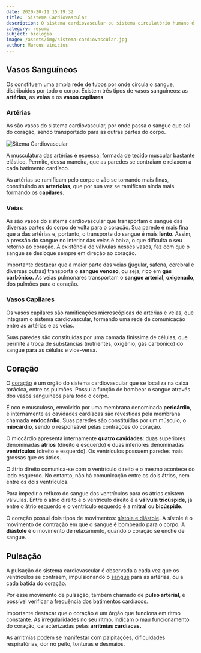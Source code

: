 ```yaml
---
date: 2020-20-11 15:19:32
title:  Sistema Cardiovascular
description: O sistema cardiovascular ou sistema circulatório humano é responsável pela circulação do sangue, de modo a transportar os nutrientes e o oxigênio por todo o corpo. O Sistema Cardiovascular é formado pelos vasos sanguíneos e o coração.
category: resumo
subject: biologia
image: /assets/img/sistema-cardiovascular.jpg
author: Marcus Vinicius
---
```


## Vasos Sanguíneos

Os constituem uma ampla rede de tubos por onde circula o sangue, 
distribuídos por todo o corpo. Existem três tipos de vasos sanguíneos: 
as **artérias**, as **veias** e os **vasos capilares**.

### Artérias

As são vasos do sistema cardiovascular, por onde passa o sangue que sai do coração, sendo transportado para as outras partes do corpo.

![Sitema Cardiovascular](/assets/img/sistema-cardiovascular.jpg)

A musculatura das artérias é espessa, formada de tecido muscular bastante elástico. Permite, dessa maneira, que as paredes se contraiam e relaxem a cada batimento cardíaco.

As artérias se ramificam pelo corpo e vão se tornando mais finas, constituindo as **arteríolas**, que por sua vez se ramificam ainda mais formando os **capilares**.

### Veias

As são vasos do sistema cardiovascular que transportam o sangue das 
diversas partes do corpo de volta para o coração. Sua parede é mais fina que a das artérias e, portanto, o transporte do sangue é mais **lento**. Assim, a pressão do sangue no interior das veias é baixa, o que 
dificulta o seu retorno ao coração. A existência de válvulas nesses 
vasos, faz com que o sangue se desloque sempre em direção ao coração.

Importante destacar que a maior parte das veias (jugular, safena, cerebral e diversas outras) transporta o **sangue venoso**, ou seja, rico em **gás carbônico.** As veias pulmonares transportam o **sangue arterial**, **oxigenado**, dos pulmões para o coração.

### Vasos Capilares

Os vasos capilares são ramificações microscópicas de artérias e veias, que integram o sistema cardiovascular, formando uma rede de comunicação 
entre as artérias e as veias.

Suas paredes são constituídas por 
uma camada finíssima de células, que permite a troca de substâncias 
(nutrientes, oxigênio, gás carbônico) do sangue para as células e 
vice-versa.

## Coração

O [coração](https://www.todamateria.com.br/coracao/) é um órgão do sistema cardiovascular que se localiza na caixa torácica, entre os pulmões. Possui a função de bombear o sangue através dos vasos sanguíneos para todo o corpo.

É oco e musculoso, envolvido por uma membrana denominada **pericárdio**, e internamente as cavidades cardíacas são revestidas pela membrana chamada **endocárdio**. Suas paredes são constituídas por um músculo, o **miocárdio**, sendo o responsável pelas contrações do coração.

O miocárdio apresenta internamente **quatro cavidades**: duas superiores denominadas **átrios** (direito e esquerdo) e duas inferiores denominadas **ventrículos** (direito e esquerdo). Os ventrículos possuem paredes mais grossas que os átrios.

O átrio direito comunica-se com o ventrículo direito e o mesmo acontece 
do lado esquerdo. No entanto, não há comunicação entre os dois átrios, 
nem entre os dois ventrículos.

Para impedir o refluxo do sangue dos ventrículos para os átrios existem 
válvulas. Entre o átrio direito e o ventrículo direito é a **válvula tricúspide**, já entre o átrio esquerdo e o ventrículo esquerdo é a **mitral** ou **bicúspide**.

O coração possui dois tipos de movimentos: [sístole e diástole](https://www.todamateria.com.br/sistole-e-diastole/)**.** A sístole é o movimento de contração em que o sangue é bombeado para o corpo. A **diástole** é o movimento de relaxamento, quando o coração se enche de sangue.

## Pulsação

A pulsação do sistema cardiovascular é observada a cada vez que os ventrículos se contraem, impulsionando o [sangue](https://www.todamateria.com.br/sangue/) para as artérias, ou a cada batida do coração.

Por esse movimento de pulsação, também chamado de **pulso arterial**, é possível verificar a frequência dos batimentos cardíacos.

Importante destacar que o coração é um órgão que funciona em ritmo constante. As 
irregularidades no seu ritmo, indicam o mau funcionamento do coração, 
caracterizadas pelas **arritmias cardíacas.**

As arritmias podem se manifestar com palpitações, dificuldades respiratórias, dor no peito, tonturas e desmaios.